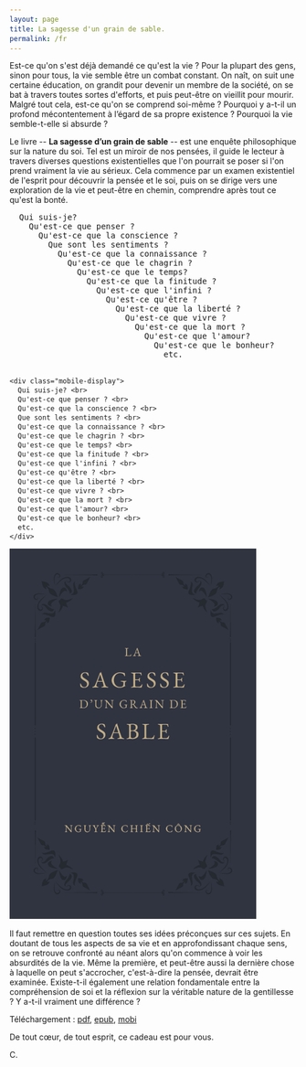 ```yaml
---
layout: page
title: La sagesse d'un grain de sable.
permalink: /fr
---
```

Est-ce qu'on s'est déjà demandé ce qu'est la vie ? Pour la plupart des gens, sinon pour tous, la vie semble être un combat constant. On naît, on suit une certaine éducation, on grandit pour devenir un membre de la société, on se bat à travers toutes sortes d'efforts, et puis peut-être on vieillit pour mourir. Malgré tout cela, est-ce qu'on se comprend soi-même ? Pourquoi y a-t-il un profond mécontentement à l’égard de sa propre existence ? Pourquoi la vie semble-t-elle si absurde ?

Le livre -- <strong>La sagesse d’un grain de sable</strong> --  est une enquête philosophique sur la nature du soi. Tel est un miroir de nos pensées, il guide le lecteur à travers diverses questions existentielles que l'on pourrait se poser si l'on prend vraiment la vie au sérieux. Cela commence par un examen existentiel de l'esprit pour découvrir la pensée et le soi, puis on se dirige vers une exploration de la vie et peut-être en chemin, comprendre après tout ce qu'est la bonté.

<div class="bx">
  <div class="bx-lf">
    <pre class="desktop-display">
  Qui suis-je?
    Qu'est-ce que penser ?
      Qu'est-ce que la conscience ?
        Que sont les sentiments ?
          Qu'est-ce que la connaissance ?
            Qu'est-ce que le chagrin ?
              Qu'est-ce que le temps?
                Qu'est-ce que la finitude ?
                  Qu'est-ce que l'infini ?
                    Qu'est-ce qu'être ?
                      Qu'est-ce que la liberté ?
                        Qu'est-ce que vivre ?
                          Qu'est-ce que la mort ?
                            Qu'est-ce que l'amour?
                              Qu'est-ce que le bonheur?
                                etc.
    </pre>

    <div class="mobile-display">
      Qui suis-je? <br>
      Qu'est-ce que penser ? <br>
      Qu'est-ce que la conscience ? <br>
      Que sont les sentiments ? <br>
      Qu'est-ce que la connaissance ? <br>
      Qu'est-ce que le chagrin ? <br>
      Qu'est-ce que le temps? <br>
      Qu'est-ce que la finitude ? <br>
      Qu'est-ce que l'infini ? <br>
      Qu'est-ce qu'être ? <br>
      Qu'est-ce que la liberté ? <br>
      Qu'est-ce que vivre ? <br>
      Qu'est-ce que la mort ? <br>
      Qu'est-ce que l'amour? <br>
      Qu'est-ce que le bonheur? <br>
      etc.
    </div>
  </div>
  <div class="bx-rg">
    <img src="files/cover_fr.png" alt="Book cover" />
  </div>
</div>

Il faut remettre en question toutes ses idées préconçues sur ces sujets. En doutant de tous les aspects de sa vie et en approfondissant chaque sens, on se retrouve confronté au néant alors qu'on commence à voir les absurdités de la vie. Même la première, et peut-être aussi la dernière chose à laquelle on peut s'accrocher, c'est-à-dire la pensée, devrait être examinée. Existe-t-il également une relation fondamentale entre la compréhension de soi et la réflexion sur la véritable nature de la gentillesse ? Y a-t-il vraiment une différence ?

Téléchargement : <a href="files/La sagesse d'un grain de sable - Nguyen Chien Cong.pdf" class="book-link" download>pdf</a>, <a href="files/La sagesse d'un grain de sable - Nguyen Chien Cong.epub" class="book-link" download>epub</a>, <a href="files/La sagesse d'un grain de sable - Nguyen Chien Cong.mobi" class="book-link" download>mobi</a>
<br>

De tout cœur, de tout esprit, ce cadeau est pour vous.

C.